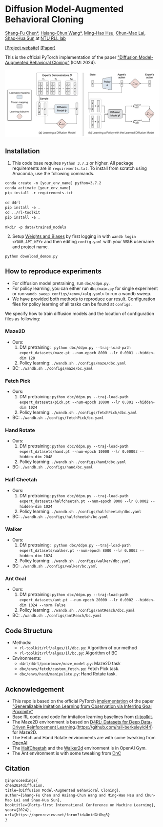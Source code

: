 # Diffusion Model-Augmented Behavioral Cloning

[Shang-Fu Chen\*](https://shangfuchen.github.io/),
[Hsiang-Chun Wang\*](https://openreview.net/profile?id=~Hsiang-Chun_Wang1),
[Ming-Hao Hsu](https://qaz159qaz159.github.io/),
[Chun-Mao Lai](https://www.mecoli.net/),
[Shao-Hua Sun](https://shaohua0116.github.io) at [NTU RLL lab](https://nturll.xyz/about)

[[Project website]](https://nturobotlearninglab.github.io/dbc/) [[Paper]](https://arxiv.org/abs/2302.13335)

This is the official PyTorch implementation of the paper ["Diffusion Model-Augmented Behavioral Cloning"](https://nturobotlearninglab.github.io/dbc/) (ICML2024).

![image](framework.jpeg)

## Installation

1. This code base requires `Python 3.7.2` or higher. All package requirements are in
   `requirements.txt`. To install from scratch using Anaconda, use the following
   commands.

```
conda create -n [your_env_name] python=3.7.2
conda activate [your_env_name]
pip install -r requirements.txt

cd d4rl
pip install -e .
cd ../rl-toolkit
pip install -e .

mkdir -p data/trained_models
```

2. Setup [Weights and Biases](https://wandb.ai/site) by first logging in with `wandb login <YOUR_API_KEY>` and then editing `config.yaml` with your W&B username and project name.

```
python download_demos.py
```

## How to reproduce experiments
- For diffusion model pretraining, run `dbc/ddpm.py`.
- For policy learning, you can either run `dbc/main.py` for single experiment or run `wandb sweep configs/<env>/<alg.yaml>` to run a wandb sweep. 
- We have provided both methods to reproduce our result. Configuration files for policy learning of all tasks can be found at `configs`.

We specify how to train diffusion models and the location of configuration files as following:

### Maze2D

- Ours:
    1. DM pretraining: ` python dbc/ddpm.py --traj-load-path expert_datasets/maze.pt --num-epoch 8000 --lr 0.0001 --hidden-dim 128`
    2. Policy learning: `./wandb.sh ./configs/maze/dbc.yaml`
- BC: `./wandb.sh ./configs/maze/bc.yaml`

### Fetch Pick

- Ours:
    1. DM pretraining: `python dbc/ddpm.py --traj-load-path expert_datasets/pick.pt --num-epoch 10000 --lr 0.001 --hidden-dim 1024  `
    2. Policy learning: `./wandb.sh ./configs/fetchPick/dbc.yaml`
- BC: `./wandb.sh ./configs/fetchPick/bc.yaml`

### Hand Rotate

- Ours:
    1. DM pretraining: `python dbc/ddpm.py --traj-load-path expert_datasets/hand.pt --num-epoch 10000 --lr 0.00003 --hidden-dim 2048`
    2. Policy learning: `./wandb.sh ./configs/hand/dbc.yaml`
- BC: `./wandb.sh ./configs/hand/bc.yaml`

### Half Cheetah

- Ours:
    1. DM pretraining: `python dbc/ddpm.py --traj-load-path expert_datasets/halfcheetah.pt --num-epoch 8000 --lr 0.0002 --hidden-dim 1024`
    2. Policy learning: `./wandb.sh ./configs/halfcheetah/dbc.yaml`
- BC: `./wandb.sh ./configs/halfcheetah/bc.yaml`

### Walker

- Ours:
    1. DM pretraining: ` python dbc/ddpm.py --traj-load-path expert_datasets/walker.pt --num-epoch 8000 --lr 0.0002 --hidden-dim 1024`
    2. Policy learning: `./wandb.sh ./configs/walker/dbc.yaml`
- BC: `./wandb.sh ./configs/walker/bc.yaml`

### Ant Goal

- Ours:
    1. DM pretraining: `python dbc/ddpm.py --traj-load-path expert_datasets/ant.pt --num-epoch 20000 --lr 0.0002 --hidden-dim 1024 --norm False`
    2. Policy learning: `./wandb.sh ./configs/antReach/dbc.yaml`
- BC: `./wandb.sh ./configs/antReach/bc.yaml`

## Code Structure

- Methods:
  - `rl-toolkit/rlf/algos/il/dbc.py`: Algorithm of our method
  - `rl-toolkit/rlf/algos/il/bc.py`: Algorithm of BC
- Environments:
  - `d4rl/d4rl/pointmaze/maze_model.py`: Maze2D task
  - `dbc/envs/fetch/custom_fetch.py`: Fetch Pick task.
  - `dbc/envs/hand/manipulate.py`: Hand Rotate task.

## Acknowledgement
- This repo is based on the official PyTorch [implementation](https://github.com/clvrai/goal_prox_il) of the paper ["Generalizable Imitation Learning from Observation via Inferring Goal Proximity"](https://clvrai.github.io/goal_prox_il/)
- Base RL code and code for imitation learning baselines from [rl-toolkit](https://github.com/ASzot/rl-toolkit).
- The Maze2D environment is based on [D4RL: Datasets for Deep Data-Driven Reinforcement Learning](https://github.com/rail-berkeley/d4rl).(https://github.com/rail-berkeley/d4rl) for Maze2D.
- The Fetch and Hand Rotate environments are with some tweaking from [OpenAI](https://github.com/openai/gym/tree/6df1b994bae791667a556e193d2a215b8a1e397a/gym/envs/robotics)
- The [HalfCheetah](https://github.com/openai/gym/blob/master/gym/envs/mujoco/half_cheetah_v3.py) and the [Walker2d](https://github.com/openai/gym/blob/master/gym/envs/mujoco/walker2d_v3.py) environment is in OpenAI Gym.
- The Ant environment is with some tweaking from [DnC](https://github.com/dibyaghosh/dnc)

## Citation

```
@inproceedings{
chen2024diffusion,
title={Diffusion Model-Augmented Behavioral Cloning},
author={Shang-Fu Chen and Hsiang-Chun Wang and Ming-Hao Hsu and Chun-Mao Lai and Shao-Hua Sun},
booktitle={Forty-first International Conference on Machine Learning},
year={2024},
url={https://openreview.net/forum?id=OnidGtOhg3}
}
```